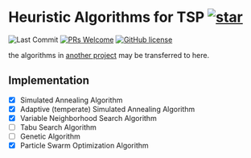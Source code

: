 # Heuristic Algorithms for TSP [![star](https://img.shields.io/github/stars/ZhuYing-CSU/Heuristic-Algorithms-for-TSP?style=social)](https://github.com/ZhuYing-CSU/Heuristic-Algorithms-for-TSP/stargazers)

![Last Commit](https://img.shields.io/github/last-commit/ZhuYing-CSU/Heuristic-Algorithms-for-TSP)
[![PRs Welcome](https://img.shields.io/badge/PRs-welcome-brightgreen.svg?style=flat-square)](http://makeapullrequest.com)
[![GitHub license](https://img.shields.io/github/license/ZhuYing-CSU/Heuristic-Algorithms-for-TSP?color=blue)](https://github.com/ZhuYing-CSU/Heuristic-Algorithms-for-TSP/blob/main/LICENSE)

the algorithms in [another project](https://github.com/ZhuYing-CSU/Some_VRP_Algorithms) may be transferred to here.

## Implementation

- [x] Simulated Annealing Algorithm
- [x] Adaptive (temperate) Simulated Annealing Algorithm
- [x] Variable Neighborhood Search Algorithm
- [ ] Tabu Search Algorithm
- [ ] Genetic Algorithm
- [x] Particle Swarm Optimization Algorithm